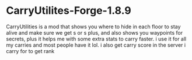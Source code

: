 # CarryUtilites-Forge-1.8.9
CarryUtilities is a mod that shows you where to hide in each floor to stay alive and make sure we get s or s plus, and also shows you waypoints for secrets, plus it helps me with some extra stats to carry faster. i use it for all my carries and most people have it lol. i also get carry score in the server i carry for to get rank
